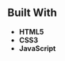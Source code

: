## Built With
- <i class="fab fa-html5"></i> **HTML5**
- <i class="fab fa-css3-alt"></i> **CSS3**
- <i class="fab fa-js"></i> **JavaScript**
